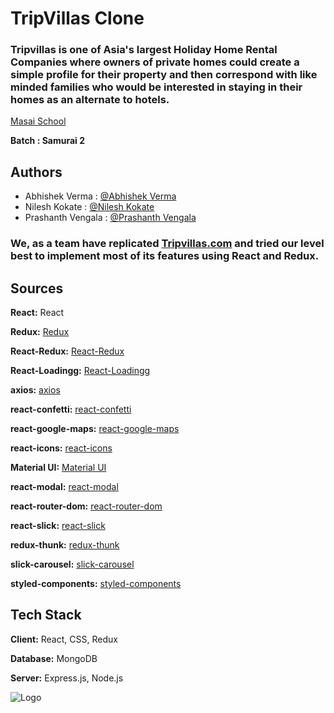 
# TripVillas Clone

### Tripvillas is one of Asia's largest Holiday Home Rental Companies where owners of private homes could create a simple profile for their property and then correspond with like minded families who would be interested in staying in their homes as an alternate to hotels.

[Masai School](https://www.masaischool.com/)

**Batch : Samurai 2**




## Authors

- Abhishek Verma : [@Abhishek Verma](https://github.com/abhi5iet)
- Nilesh Kokate : [@Nilesh Kokate](https://github.com/nilpatil7744)
- Prashanth Vengala : [@Prashanth Vengala](https://github.com/prashantvengala)
### We, as a team have replicated [Tripvillas.com](www.tripvillas.com) and tried our level best to implement most of its features using React and Redux.

  
## Sources

**React:** React

**Redux:** [Redux](https://www.npmjs.com/package/redux)

**React-Redux:** [React-Redux](https://www.npmjs.com/package/react-redux)

**React-Loadingg:** [React-Loadingg](https://www.npmjs.com/package/react-loadingg)

**axios:**  [axios](https://www.npmjs.com/package/axios)

**react-confetti:** [react-confetti](https://www.npmjs.com/package/confetti)

**react-google-maps:** [react-google-maps](https://www.npmjs.com/package/@react-google-maps/api)

**react-icons:** [react-icons](https://www.npmjs.com/package/react-icons)

**Material UI:** [Material UI](https://next.material-ui.com/guides/migration-v4/)

**react-modal:** [react-modal](https://www.npmjs.com/package/react-modal)

**react-router-dom:** [react-router-dom](https://www.npmjs.com/package/react-router-dom)

**react-slick:** [react-slick](https://www.npmjs.com/package/react-slick)

**redux-thunk:** [redux-thunk](https://www.npmjs.com/search?q=redux-thunk)

**slick-carousel:** [slick-carousel](https://www.npmjs.com/package/slick-carousel)

**styled-components:** [styled-components](https://www.npmjs.com/package/styled-components)



  
## Tech Stack

**Client:** React, CSS, Redux

**Database:** MongoDB

**Server:** Express.js, Node.js

  
![Logo](https://d2v8elt324ukrb.cloudfront.net/static/riotuikit/images/logo.c72056a22f91.png)

    
